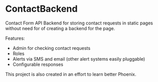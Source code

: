 # ContactBackend
Contact Form API Backend for storing contact requests in static pages without need for of creating a backend for the page.

Features:

-  Admin for checking contact requests
-  Roles
-  Alerts via SMS and email (other alert systems easily pluggable)
-  Configurable responses

This project is also created in an effort to learn better Phoenix.